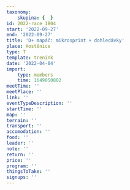 ```yaml
---
taxonomy:
    skupina: {  }
id: 2022-race_1804
start: '2022-09-27'
end: '2022-09-27'
title: 'D+ mapáč: mikrosprint + dohledávky'
place: Hostěnice
type: T
template: trenink
date: '2022-04-04'
import:
    type: members
    time: 1649050802
meetTime: ''
meetPlace: ''
link: ''
eventTypeDescription: ''
startTime: ''
map: ''
terrain: ''
transport: ''
accomodation: ''
food: ''
leader: ''
note: ''
return: ''
price: ''
program: ''
thingsToTake: ''
signups: ''
---
```


